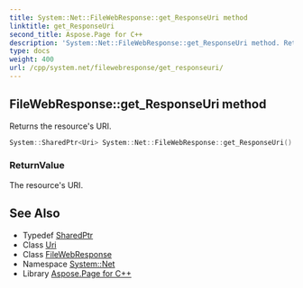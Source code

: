 ```yaml
---
title: System::Net::FileWebResponse::get_ResponseUri method
linktitle: get_ResponseUri
second_title: Aspose.Page for C++
description: 'System::Net::FileWebResponse::get_ResponseUri method. Returns the resource''s URI in C++.'
type: docs
weight: 400
url: /cpp/system.net/filewebresponse/get_responseuri/
---
```

## FileWebResponse::get_ResponseUri method


Returns the resource's URI.

```cpp
System::SharedPtr<Uri> System::Net::FileWebResponse::get_ResponseUri() override
```


### ReturnValue

The resource's URI.

## See Also

* Typedef [SharedPtr](../../../system/sharedptr/)
* Class [Uri](../../../system/uri/)
* Class [FileWebResponse](../)
* Namespace [System::Net](../../)
* Library [Aspose.Page for C++](../../../)
